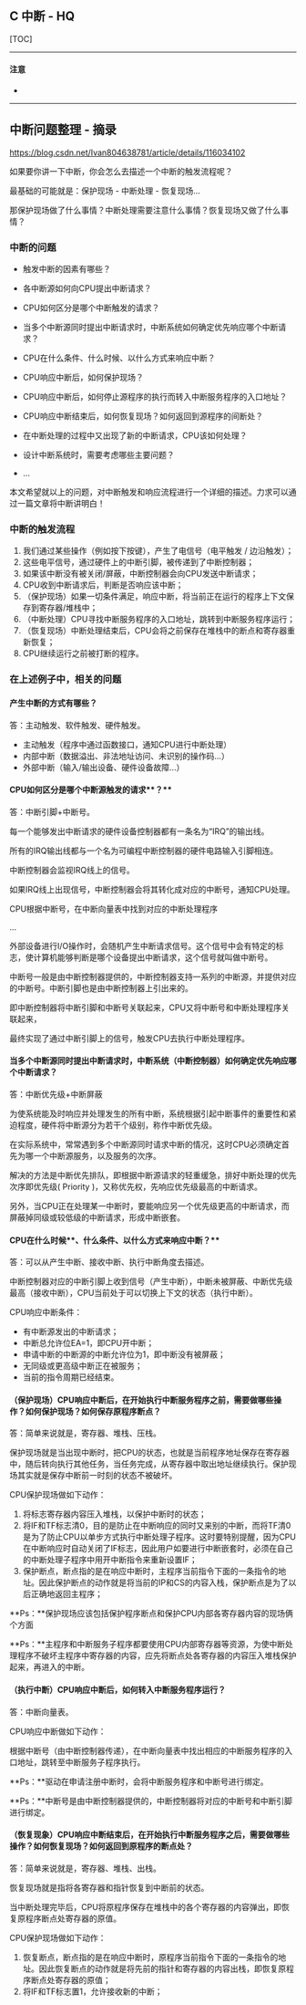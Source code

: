 ## C 中断 - HQ

[TOC]

------

#### 注意

- 

------

## 中断问题整理 - 摘录

https://blog.csdn.net/Ivan804638781/article/details/116034102

如果要你讲一下中断，你会怎么去描述一个中断的触发流程呢？

最基础的可能就是：保护现场 - 中断处理 - 恢复现场...

那保护现场做了什么事情？中断处理需要注意什么事情？恢复现场又做了什么事情？

### 中断的问题

- 触发中断的因素有哪些？

- 各中断源如何向CPU提出中断请求？

- CPU如何区分是哪个中断触发的请求？

- 当多个中断源同时提出中断请求时，中断系统如何确定优先响应哪个中断请求？

- CPU在什么条件、什么时候、以什么方式来响应中断？

- CPU响应中断后，如何保护现场？

- CPU响应中断后，如何停止源程序的执行而转入中断服务程序的入口地址？

- CPU响应中断结束后，如何恢复现场？如何返回到源程序的间断处？

- 在中断处理的过程中又出现了新的中断请求，CPU该如何处理？

- 设计中断系统时，需要考虑哪些主要问题？

- ...

本文希望就以上的问题，对中断触发和响应流程进行一个详细的描述。力求可以通过一篇文章将中断讲明白！

### 中断的触发流程

1. 我们通过某些操作（例如按下按键），产生了电信号（电平触发 / 边沿触发）；
2. 这些电平信号，通过硬件上的中断引脚，被传递到了中断控制器；
3. 如果该中断没有被关闭/屏蔽，中断控制器会向CPU发送中断请求；
4. CPU收到中断请求后，判断是否响应该中断；
5. （保护现场）如果一切条件满足，响应中断，将当前正在运行的程序上下文保存到寄存器/堆栈中；
6. （中断处理）CPU寻找中断服务程序的入口地址，跳转到中断服务程序运行；
7. （恢复现场）中断处理结束后，CPU会将之前保存在堆栈中的断点和寄存器重新恢复；
8. CPU继续运行之前被打断的程序。



### 在上述例子中，相关的问题

#### 产生中断的方式有哪些？

答：主动触发、软件触发、硬件触发。

- 主动触发（程序中通过函数接口，通知CPU进行中断处理）
- 内部中断（数据溢出、非法地址访问、未识别的操作码...）
- 外部中断（输入/输出设备、硬件设备故障...） 



#### CPU如何区分是哪个中断源触发的请求**？**

答：中断引脚+中断号。

每一个能够发出中断请求的硬件设备控制器都有一条名为“IRQ”的输出线。

所有的IRQ输出线都与一个名为可编程中断控制器的硬件电路输入引脚相连。

中断控制器会监视IRQ线上的信号。

如果IRQ线上出现信号，中断控制器会将其转化成对应的中断号，通知CPU处理。

CPU根据中断号，在中断向量表中找到对应的中断处理程序

...

外部设备进行I/O操作时，会随机产生中断请求信号。这个信号中会有特定的标志，使计算机能够判断是哪个设备提出中断请求，这个信号就叫做中断号。

中断号一般是由中断控制器提供的，中断控制器支持一系列的中断源，并提供对应的中断号。中断引脚也是由中断控制器上引出来的。

即中断控制器将中断引脚和中断号关联起来，CPU又将中断号和中断处理程序关联起来，

最终实现了通过中断引脚上的信号，触发CPU去执行中断处理程序。



#### 当多个中断源同时提出中断请求时，中断系统（中断控制器）如何确定优先响应哪个中断请求？

答：中断优先级+中断屏蔽

为使系统能及时响应并处理发生的所有中断，系统根据引起中断事件的重要性和紧迫程度，硬件将中断源分为若干个级别，称作中断优先级。

在实际系统中，常常遇到多个中断源同时请求中断的情况，这时CPU必须确定首先为哪一个中断源服务，以及服务的次序。

解决的方法是中断优先排队，即根据中断源请求的轻重缓急，排好中断处理的优先次序即优先级( Priority )，又称优先权，先响应优先级最高的中断请求。

另外，当CPU正在处理某一中断时，要能响应另一个优先级更高的中断请求，而屏蔽掉同级或较低级的中断请求，形成中断嵌套。



#### CPU在什么时候**、什么条件、以什么方式来响应中断？**

答：可以从产生中断、接收中断、执行中断角度去描述。

中断控制器对应的中断引脚上收到信号（产生中断），中断未被屏蔽、中断优先级最高（接收中断），CPU当前处于可以切换上下文的状态（执行中断）。

CPU响应中断条件：

- 有中断源发出的中断请求；
- 中断总允许位EA=1，即CPU开中断；
- 申请中断的中断源的中断允许位为1，即中断没有被屏蔽；
- 无同级或更高级中断正在被服务；
- 当前的指令周期已经结束。

#### 

#### （保护现场）CPU**响应中断后，在开始执行中断服务程序之前，需要做哪些操作？如何保护现场？如何保存原程序断点？**

答：简单来说就是，寄存器、堆栈、压栈。

保护现场就是当出现中断时，把CPU的状态，也就是当前程序地址保存在寄存器中，随后转向执行其他任务，当任务完成，从寄存器中取出地址继续执行。保护现场其实就是保存中断前一时刻的状态不被破坏。

CPU保护现场做如下动作：

1. 将标志寄存器内容压入堆栈，以保护中断时的状态；
2. 将IF和TF标志清0，目的是防止在中断响应的同时又来别的中断，而将TF清0是为了防止CPU以单步方式执行中断处理子程序。这时要特别提醒，因为CPU在中断响应时自动关闭了IF标志，因此用户如要进行中断嵌套时，必须在自己的中断处理子程序中用开中断指令来重新设置IF；
3. 保护断点，断点指的是在响应中断时，主程序当前指令下面的一条指令的地址。因此保护断点的动作就是将当前的IP和CS的内容入栈，保护断点是为了以后正确地返回主程序；

**Ps：**保护现场应该包括保护程序断点和保护CPU内部各寄存器内容的现场俩个方面

**Ps：**主程序和中断服务子程序都要使用CPU内部寄存器等资源，为使中断处理程序不破坏主程序中寄存器的内容，应先将断点处各寄存器的内容压入堆栈保护起来，再进入的中断。



#### （执行中断）CPU**响应中断后，如何转入中断服务程序运行？**

答：中断向量表。

CPU响应中断做如下动作：

根据中断号（由中断控制器传递），在中断向量表中找出相应的中断服务程序的入口地址，跳转至中断服务子程序执行。

**Ps：**驱动在申请注册中断时，会将中断服务程序和中断号进行绑定。

**Ps：**中断号是由中断控制器提供的，中断控制器将对应的中断号和中断引脚进行绑定。



#### （恢复现象）CPU响应中断结束后，在开始执行中断服务程序之后，需要做哪些操作？如何恢复现场？如何返回到原程序的断点处？

答：简单来说就是，寄存器、堆栈、出栈。

恢复现场就是指将各寄存器和指针恢复到中断前的状态。

当中断处理完毕后，CPU将原程序保存在堆栈中的各个寄存器的内容弹出，即恢复原程序断点处寄存器的原值。

CPU保护现场做如下动作：

1. 恢复断点，断点指的是在响应中断时，原程序当前指令下面的一条指令的地址。因此恢复断点的动作就是将先前的指针和寄存器的内容出栈，即恢复原程序断点处寄存器的原值；
2. 将IF和TF标志置1，允许接收新的中断；





































































































